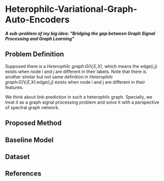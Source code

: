 # Heterophilc-Variational-Graph-Auto-Encoders
***A sub-problem of my big idea: "Bridging the gap between Graph Signal Processing and Graph Learning"***  
## Problem Definition 
Supposed there is a *Heterophilc graph:G(V,E,X)*, which means the edge(i,j) exists when node i and j are different in their labels. Note that there is another similar but not same definition in *Heterophilc graph:G(V,E,X)*:edge(i,j) exists when node i and j are different in their features.  
  
We think about link-prediction in such a heterophilc graph. Specially, we treat it as a graph signal processing problem and solve it with a perspective of spectral graph network.
## Proposed Method  
## Baseline Model  
## Dataset  
## References  

